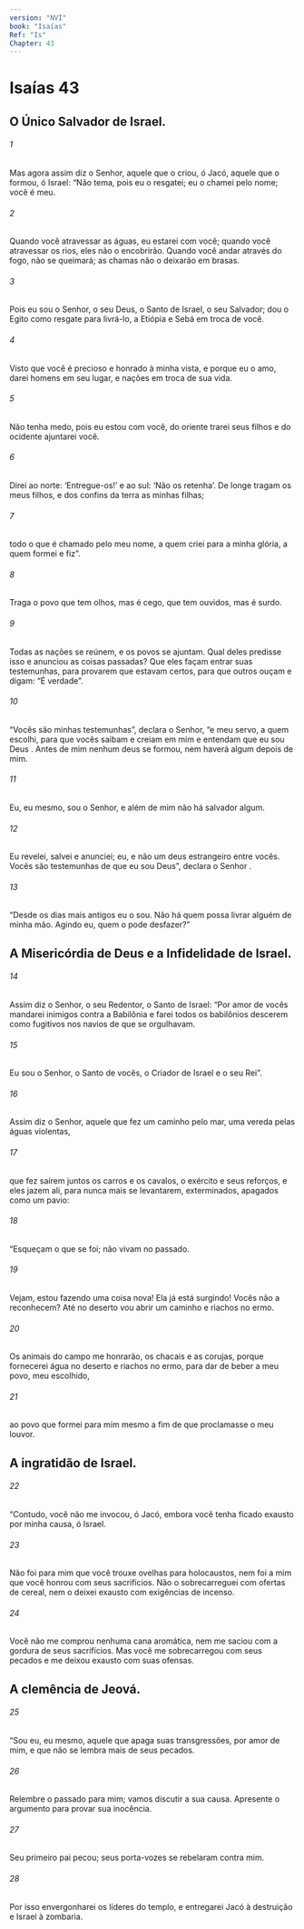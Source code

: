 ```yaml
---
version: "NVI"
book: "Isaías"
Ref: "Is"
Chapter: 43 
---
```


# Isaías 43

## O Único Salvador de Israel.

###### 1
Mas agora assim diz o Senhor, aquele que o criou, ó Jacó, aquele que o formou, ó Israel: “Não tema, pois eu o resgatei; eu o chamei pelo nome; você é meu.

###### 2
Quando você atravessar as águas, eu estarei com você; quando você atravessar os rios, eles não o encobrirão. Quando você andar através do fogo, não se queimará; as chamas não o deixarão em brasas.

###### 3
Pois eu sou o Senhor, o seu Deus, o Santo de Israel, o seu Salvador; dou o Egito como resgate para livrá-lo, a Etiópia e Sebá em troca de você.

###### 4
Visto que você é precioso e honrado à minha vista, e porque eu o amo, darei homens em seu lugar, e nações em troca de sua vida.

###### 5
Não tenha medo, pois eu estou com você, do oriente trarei seus filhos e do ocidente ajuntarei você.

###### 6
Direi ao norte: ‘Entregue-os!’ e ao sul: ‘Não os retenha’. De longe tragam os meus filhos, e dos confins da terra as minhas filhas;

###### 7
todo o que é chamado pelo meu nome, a quem criei para a minha glória, a quem formei e fiz”.

###### 8
Traga o povo que tem olhos, mas é cego, que tem ouvidos, mas é surdo.

###### 9
Todas as nações se reúnem, e os povos se ajuntam. Qual deles predisse isso e anunciou as coisas passadas? Que eles façam entrar suas testemunhas, para provarem que estavam certos, para que outros ouçam e digam: “É verdade”.

###### 10
“Vocês são minhas testemunhas”, declara o Senhor, “e meu servo, a quem escolhi, para que vocês saibam e creiam em mim e entendam que eu sou Deus . Antes de mim nenhum deus se formou, nem haverá algum depois de mim.

###### 11
Eu, eu mesmo, sou o Senhor, e além de mim não há salvador algum.

###### 12
Eu revelei, salvei e anunciei; eu, e não um deus estrangeiro entre vocês. Vocês são testemunhas de que eu sou Deus”, declara o Senhor .

###### 13
“Desde os dias mais antigos eu o sou. Não há quem possa livrar alguém de minha mão. Agindo eu, quem o pode desfazer?”

## A Misericórdia de Deus e a Infidelidade de Israel.

###### 14
Assim diz o Senhor, o seu Redentor, o Santo de Israel: “Por amor de vocês mandarei inimigos contra a Babilônia e farei todos os babilônios descerem como fugitivos nos navios de que se orgulhavam.

###### 15
Eu sou o Senhor, o Santo de vocês, o Criador de Israel e o seu Rei”.

###### 16
Assim diz o Senhor, aquele que fez um caminho pelo mar, uma vereda pelas águas violentas,

###### 17
que fez saírem juntos os carros e os cavalos, o exército e seus reforços, e eles jazem ali, para nunca mais se levantarem, exterminados, apagados como um pavio:

###### 18
“Esqueçam o que se foi; não vivam no passado.

###### 19
Vejam, estou fazendo uma coisa nova! Ela já está surgindo! Vocês não a reconhecem? Até no deserto vou abrir um caminho e riachos no ermo.

###### 20
Os animais do campo me honrarão, os chacais e as corujas, porque fornecerei água no deserto e riachos no ermo, para dar de beber a meu povo, meu escolhido,

###### 21
ao povo que formei para mim mesmo a fim de que proclamasse o meu louvor.

## A ingratidão de Israel.

###### 22
“Contudo, você não me invocou, ó Jacó, embora você tenha ficado exausto por minha causa, ó Israel.

###### 23
Não foi para mim que você trouxe ovelhas para holocaustos, nem foi a mim que você honrou com seus sacrifícios. Não o sobrecarreguei com ofertas de cereal, nem o deixei exausto com exigências de incenso.

###### 24
Você não me comprou nenhuma cana aromática, nem me saciou com a gordura de seus sacrifícios. Mas você me sobrecarregou com seus pecados e me deixou exausto com suas ofensas.

## A clemência de Jeová.

###### 25
“Sou eu, eu mesmo, aquele que apaga suas transgressões, por amor de mim, e que não se lembra mais de seus pecados.

###### 26
Relembre o passado para mim; vamos discutir a sua causa. Apresente o argumento para provar sua inocência.

###### 27
Seu primeiro pai pecou; seus porta-vozes se rebelaram contra mim.

###### 28
Por isso envergonharei os líderes do templo, e entregarei Jacó à destruição e Israel à zombaria.
